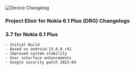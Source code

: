 ![Device Changelog](https://i.imgur.com/C0Wcdr5.png)

### Project Elixir for Nokia 6.1 Plus (DRG) Changelogs

### 3.7 for Nokia 6.1 Plus
```
- Initial Build
- Based on android-13.0.0_r41
- Improved system stability
- User interface enhancements
- Google security patch 2023-04
```
